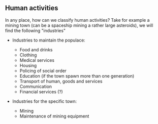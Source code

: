 ## Human activities

In any place, how can we classify human activities?
Take for example a mining town (can be a spaceship mining a rather large asteroids), we will find the following "industries"
* Industries to maintain the populace:
  * Food and drinks
  * Clothing
  * Medical services
  * Housing
  * Policing of social order
  * Education (if the town spawn more than one generation)
  * Transport of human, goods and services
  * Communication
  * Financial services (?)

* Industries for the specific town:
  * Mining
  * Maintenance of mining equipment